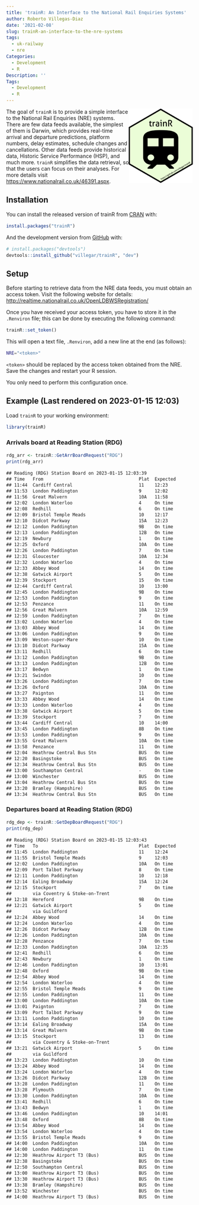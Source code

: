 ```yaml
---
title: 'trainR: An Interface to the National Rail Enquiries Systems'
author: Roberto Villegas-Diaz
date: '2021-02-08'
slug: trainR-an-interface-to-the-nre-systems
tags:
  - uk-railway
  - nre
Categories:
  - Development
  - R
Description: ''
Tags:
  - Development
  - R
---
```


<img src="https://raw.githubusercontent.com/villegar/trainR/main/inst/images/logo.png" alt="logo" align="right" height=200px/>

The goal of `trainR` is to provide a simple interface to the 
National Rail Enquiries (NRE) systems. There are few data feeds 
available, the simplest of them is Darwin, which provides real-time 
arrival and departure predictions, platform numbers, delay estimates, 
schedule changes and cancellations. Other data feeds provide historical 
data, Historic Service Performance (HSP), and much more. `trainR` 
simplifies the data retrieval, so that the users can focus on their 
analyses. For more details visit 
https://www.nationalrail.co.uk/46391.aspx.

## Installation

You can install the released version of trainR from [CRAN](https://CRAN.R-project.org) with:

``` r
install.packages("trainR")
```

And the development version from [GitHub](https://github.com/) with:

``` r
# install.packages("devtools")
devtools::install_github("villegar/trainR", "dev")
```

## Setup
Before starting to retrieve data from the NRE data feeds, you must obtain an access token. 
Visit the following website for details: http://realtime.nationalrail.co.uk/OpenLDBWSRegistration/

Once you have received your access token, you have to store it in the `.Renviron` file; this can be 
done by executing the following command:


```r
trainR::set_token()
```

This will open a text file, `.Renviron`, add a new line at the end (as follows):

```bash
NRE="<token>"
```

`<token>` should be replaced by the access token obtained from the NRE. Save the changes and restart 
your R session.

You only need to perform this configuration once.

## Example (Last rendered on 2023-01-15 12:03)

Load `trainR` to your working environment:

```r
library(trainR)
```

### Arrivals board at Reading Station (RDG)


```r
rdg_arr <- trainR::GetArrBoardRequest("RDG")
print(rdg_arr)
```

```
## Reading (RDG) Station Board on 2023-01-15 12:03:39
## Time   From                                    Plat  Expected
## 11:44  Cardiff Central                         11    12:23
## 11:53  London Paddington                       9     12:02
## 11:56  Great Malvern                           10A   11:58
## 12:02  London Waterloo                         4     On time
## 12:08  Redhill                                 6     On time
## 12:09  Bristol Temple Meads                    10    12:17
## 12:10  Didcot Parkway                          15A   12:23
## 12:12  London Paddington                       9B    On time
## 12:13  London Paddington                       12B   On time
## 12:19  Newbury                                 1     On time
## 12:25  Oxford                                  10A   On time
## 12:26  London Paddington                       7     On time
## 12:31  Gloucester                              10A   12:34
## 12:32  London Waterloo                         4     On time
## 12:33  Abbey Wood                              14    On time
## 12:38  Gatwick Airport                         5     On time
## 12:39  Stockport                               15    On time
## 12:44  Cardiff Central                         10    13:00
## 12:45  London Paddington                       9B    On time
## 12:53  London Paddington                       9     On time
## 12:53  Penzance                                11    On time
## 12:56  Great Malvern                           10A   12:59
## 12:59  London Paddington                       7     On time
## 13:02  London Waterloo                         4     On time
## 13:03  Abbey Wood                              14    On time
## 13:06  London Paddington                       9     On time
## 13:09  Weston-super-Mare                       10    On time
## 13:10  Didcot Parkway                          15A   On time
## 13:11  Redhill                                 6     On time
## 13:12  London Paddington                       9B    On time
## 13:13  London Paddington                       12B   On time
## 13:17  Bedwyn                                  1     On time
## 13:21  Swindon                                 10    On time
## 13:26  London Paddington                       7     On time
## 13:26  Oxford                                  10A   On time
## 13:27  Paignton                                11    On time
## 13:33  Abbey Wood                              14    On time
## 13:33  London Waterloo                         4     On time
## 13:38  Gatwick Airport                         5     On time
## 13:39  Stockport                               7     On time
## 13:44  Cardiff Central                         10    14:00
## 13:45  London Paddington                       8B    On time
## 13:53  London Paddington                       9     On time
## 13:55  Great Malvern                           10A   On time
## 13:58  Penzance                                11    On time
## 12:04  Heathrow Central Bus Stn                BUS   On time
## 12:20  Basingstoke                             BUS   On time
## 12:34  Heathrow Central Bus Stn                BUS   On time
## 13:00  Southampton Central                     -     On time
## 13:00  Winchester                              BUS   On time
## 13:04  Heathrow Central Bus Stn                BUS   On time
## 13:20  Bramley (Hampshire)                     BUS   On time
## 13:34  Heathrow Central Bus Stn                BUS   On time
```

### Departures board at Reading Station (RDG)


```r
rdg_dep <- trainR::GetDepBoardRequest("RDG")
print(rdg_dep)
```

```
## Reading (RDG) Station Board on 2023-01-15 12:03:43
## Time   To                                      Plat  Expected
## 11:45  London Paddington                       11    12:24
## 11:55  Bristol Temple Meads                    9     12:03
## 12:02  London Paddington                       10A   On time
## 12:09  Port Talbot Parkway                     8     On time
## 12:11  London Paddington                       10    12:18
## 12:14  Ealing Broadway                         15A   12:24
## 12:15  Stockport                               7     On time
##        via Coventry & Stoke-on-Trent           
## 12:18  Hereford                                9B    On time
## 12:21  Gatwick Airport                         5     On time
##        via Guildford                           
## 12:24  Abbey Wood                              14    On time
## 12:24  London Waterloo                         4     On time
## 12:26  Didcot Parkway                          12B   On time
## 12:26  London Paddington                       10A   On time
## 12:28  Penzance                                7     On time
## 12:33  London Paddington                       10A   12:35
## 12:41  Redhill                                 6     On time
## 12:43  Newbury                                 1     On time
## 12:46  London Paddington                       10    13:01
## 12:48  Oxford                                  9B    On time
## 12:54  Abbey Wood                              14    On time
## 12:54  London Waterloo                         4     On time
## 12:55  Bristol Temple Meads                    9     On time
## 12:55  London Paddington                       11    On time
## 13:00  London Paddington                       10A   On time
## 13:01  Paignton                                7     On time
## 13:09  Port Talbot Parkway                     9     On time
## 13:11  London Paddington                       10    On time
## 13:14  Ealing Broadway                         15A   On time
## 13:14  Great Malvern                           9B    On time
## 13:15  Stockport                               13    On time
##        via Coventry & Stoke-on-Trent           
## 13:21  Gatwick Airport                         5     On time
##        via Guildford                           
## 13:23  London Paddington                       10    On time
## 13:24  Abbey Wood                              14    On time
## 13:24  London Waterloo                         4     On time
## 13:26  Didcot Parkway                          12B   On time
## 13:28  London Paddington                       11    On time
## 13:28  Plymouth                                7     On time
## 13:30  London Paddington                       10A   On time
## 13:41  Redhill                                 6     On time
## 13:43  Bedwyn                                  1     On time
## 13:46  London Paddington                       10    14:01
## 13:48  Oxford                                  8B    On time
## 13:54  Abbey Wood                              14    On time
## 13:54  London Waterloo                         4     On time
## 13:55  Bristol Temple Meads                    9     On time
## 14:00  London Paddington                       10A   On time
## 14:00  London Paddington                       11    On time
## 12:30  Heathrow Airport T3 (Bus)               BUS   On time
## 12:38  Basingstoke                             BUS   On time
## 12:50  Southampton Central                     BUS   On time
## 13:00  Heathrow Airport T3 (Bus)               BUS   On time
## 13:30  Heathrow Airport T3 (Bus)               BUS   On time
## 13:38  Bramley (Hampshire)                     BUS   On time
## 13:52  Winchester                              BUS   On time
## 14:00  Heathrow Airport T3 (Bus)               BUS   On time
```
